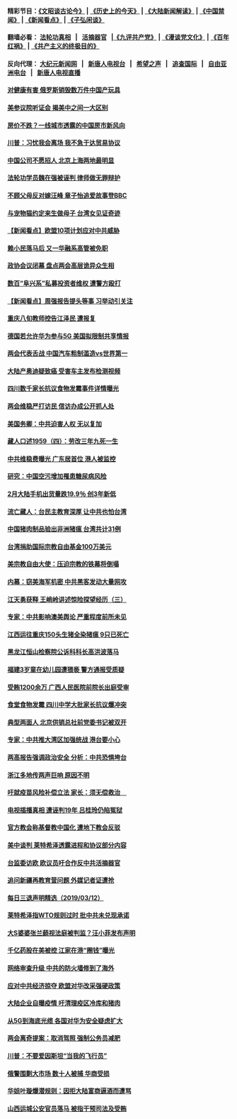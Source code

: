 #### 精彩节目：[《文昭谈古论今》](http://134.209.198.168/wenzhao) | [《历史上的今天》](http://134.209.198.168/today-in-history) | [《大陆新闻解读》](http://134.209.198.168/ntdtv-comedy) | [《中国禁闻》](http://134.209.198.168/ntdtv-news) | [《新闻看点》](http://134.209.198.168/news-insight) | [《子弘闲谈》](http://134.209.198.168/zihongxiantan/) 

 #### 翻墙必看： [法轮功真相](http://134.209.198.168:10000/videos/truth.html) &nbsp;&nbsp;|&nbsp;&nbsp; [活摘器官](http://134.209.198.168:10000/videos/res/Organs/) &nbsp;&nbsp;|[《九评共产党》](http://134.209.198.168:10000/videos/jiuping) | [《漫谈党文化》](http://134.209.198.168:10000/videos/mtdwh) | [《百年红祸》](http://134.209.198.168:10000/videos/bnhh) | [《共产主义的终极目的》](http://134.209.198.168:10000/videos/res/zjmd) 

 #### 反向代理： [大纪元新闻网](http://134.209.198.168:10080/) &nbsp;&nbsp;|&nbsp;&nbsp; [新唐人电视台](http://134.209.198.168:8000/) &nbsp;&nbsp;|&nbsp;&nbsp; [希望之声](http://134.209.198.168:8200/) &nbsp;&nbsp;|&nbsp;&nbsp; [追查国际](http://134.209.198.168:10010/) &nbsp;&nbsp;|&nbsp;&nbsp; [自由亚洲电台](http://134.209.198.168:9800/) &nbsp;&nbsp;|&nbsp;&nbsp; [新唐人电视直播](http://134.209.198.168/) 

#### [对健康有害 俄罗斯销毁数万件中国产玩具](../pages/nsc413/n11111612.md?t=03140336) 

#### [美参议院听证会 揭美中之间一大区别](../pages/nsc413/n11111663.md?t=03140336) 

#### [房价不跌？一线城市透露的中国房市新风向](../pages/nsc413/n11111543.md?t=03140336) 

#### [川普：习忧我会离场 我不急于达贸易协议](../pages/nsc413/n11111521.md?t=03140336) 

#### [中国公司不愿招人 北京上海两地最明显](../pages/nsc413/n11111407.md?t=03140336) 

#### [法轮功学员魏在强被诬判 律师做无罪辩护](../pages/nsc413/n11111262.md?t=03140336) 

#### [不顾父母反对嫁汪峰 章子怡追爱故事登BBC](../pages/nsc413/n11110797.md?t=03140336) 

#### [与宠物猫约定来生做母子 台湾女见证奇迹](../pages/nsc413/n11111194.md?t=03140336) 

#### [【新闻看点】欧盟10项计划应对中共威胁](../pages/nsc413/n11111057.md?t=03140336) 

#### [赖小民落马后 又一华融系高管被免职](../pages/nsc413/n11111315.md?t=03140336) 

#### [政协会议闭幕 盘点两会高层诡异众生相](../pages/nsc413/n11111087.md?t=03140336) 

#### [数百“阜兴系”私募投资者维权 遭警方殴打](../pages/nsc413/n11111160.md?t=03140336) 

#### [【新闻看点】周强报告提头等事 习举动引关注](../pages/nsc413/n11110932.md?t=03140336) 

#### [重庆八旬教师控告江泽民 遭报复](../pages/nsc413/n11110799.md?t=03140336) 

#### [德国若允许华为参与5G 美国拟限制共享情报](../pages/nsc413/n11111029.md?t=03140336) 

#### [两会代表舌战 中国汽车粗制滥造vs世界第一](../pages/nsc413/n11111149.md?t=03140336) 

#### [大陆产奥迪疑致癌 受害车主发布检测视频](../pages/nsc413/n11110857.md?t=03140336) 

#### [四川数千家长抗议食物发霉事件详情曝光](../pages/nsc413/n11111054.md?t=03140336) 

#### [两会维稳严打访民 信访办成公开抓人处](../pages/nsc413/n11110959.md?t=03140336) 

#### [美国务卿：中共迫害人权 无以复加](../pages/nsc413/n11110966.md?t=03140336) 

#### [藏人口述1959（四）：劳改三年九死一生](../pages/nsc413/n11111017.md?t=03140336) 

#### [中共维稳费曝光 广东居首位 港人被监控](../pages/nsc413/n11110803.md?t=03140336) 

#### [研究：中国空污增加罹患糖尿病风险](../pages/nsc413/n11110944.md?t=03140336) 

#### [2月大陆手机出货量跌19.9％ 创3年新低](../pages/nsc413/n11110475.md?t=03140336) 

#### [流亡藏人：台民主教育深厚 让中共也怕台湾](../pages/nsc413/n11110589.md?t=03140336) 

#### [中国猪肉制品验出非洲猪瘟 台湾共计31例](../pages/nsc413/n11110830.md?t=03140336) 

#### [台湾捐助国际宗教自由基金100万美元](../pages/nsc413/n11110740.md?t=03140336) 

#### [美宗教自由大使：压迫宗教的铁幕将倒塌](../pages/nsc413/n11110495.md?t=03140336) 

#### [内幕：窃美海军机密 中共黑客发动大量网攻](../pages/nsc413/n11110402.md?t=03140336) 

#### [江天勇获释 王峭岭讲述惊险探望经历（三）](../pages/nsc413/n11110397.md?t=03140336) 

#### [专家：中共影响澳美舆论 严重程度前所未见](../pages/nsc413/n11104678.md?t=03140336) 


#### [江西运往重庆150头生猪全染猪瘟 9只已死亡](../pages/nsc413/n11109987.md?t=03140336) 

#### [黑龙江恒山检察院公诉科科长高洪波落马](../pages/nsc413/n11108278.md?t=03140336) 

#### [福建3岁童在幼儿园遭猥亵 警方通报受质疑](../pages/nsc413/n11109887.md?t=03140336) 

#### [受贿1200余万 广西人民医院前院长出庭受审](../pages/nsc413/n11109877.md?t=03140336) 

#### [食堂食物发霉 四川中学大批家长抗议爆冲突](../pages/nsc413/n11109714.md?t=03140336) 

#### [典型两面人 北京供销总社前党委书记被双开](../pages/nsc413/n11109450.md?t=03140336) 

#### [专家：中共推大湾区加强统战 港台要小心](../pages/nsc413/n11108149.md?t=03140336) 

#### [两高报告强调政治安全 分析：中共恐惧垮台](../pages/nsc413/n11109509.md?t=03140336) 

#### [浙江多地传两声巨响 原因不明](../pages/nsc413/n11109193.md?t=03140336) 

#### [吁就疫苗风险补偿立法 家长：须无偿救治　](../pages/nsc413/n11108197.md?t=03140336) 

#### [电视插播真相 遭诬判19年 吕桂玲仍陷冤狱](../pages/nsc413/n11107678.md?t=03140336) 

#### [官方教会称基督教中国化 遭地下教会反驳](../pages/nsc413/n11109202.md?t=03140336) 

#### [美中谈判 莱特希泽透露进程和协议部分内容](../pages/nsc413/n11109087.md?t=03140336) 

#### [台监委访欧 欧议员吁合作反中共活摘器官](../pages/nsc413/n11109190.md?t=03140336) 

#### [追问新疆再教育营问题 外媒记者证遭抢](../pages/nsc413/n11109046.md?t=03140336) 

#### [每日三退声明精选（2019/03/12）](../pages/nsc413/n11109180.md?t=03140336) 

#### [莱特希泽指WTO规则过时 批中共未兑现承诺](../pages/nsc413/n11109063.md?t=03140336) 

#### [大S婆婆张兰藐视法庭被判监？汪小菲发布声明](../pages/nsc413/n11108757.md?t=03140336) 

#### [千亿药股在美被控 江家在港“圈钱”曝光](../pages/nsc413/n11108890.md?t=03140336) 

#### [网络审查升级 中共的防火墙修到了海外](../pages/nsc413/n11108837.md?t=03140336) 

#### [应对中共经济掠夺 欧盟对华改采强硬政策](../pages/nsc413/n11108858.md?t=03140336) 

#### [大陆企业自曝疫情 吁清理疫区冷库和猪肉](../pages/nsc413/n11108775.md?t=03140336) 

#### [从5G到海底光缆 各国对华为安全疑虑扩大](../pages/nsc413/n11108721.md?t=03140336) 

#### [两会离奇提案：取消驾照 强制公务员减肥](../pages/nsc413/n11108344.md?t=03140336) 

#### [川普：不要爱因斯坦“当我的飞行员”](../pages/nsc413/n11108700.md?t=03140336) 

#### [俄警围剿大市场 数十人被捕 华商受损](../pages/nsc413/n11108656.md?t=03140336) 

#### [华姐叶璇爆潜规则：因拒大陆富商逼酒而遭骂](../pages/nsc413/n11108453.md?t=03140336) 

#### [山西运城公安官员落马 被指干预司法及受贿](../pages/nsc413/n11108357.md?t=03140336) 

